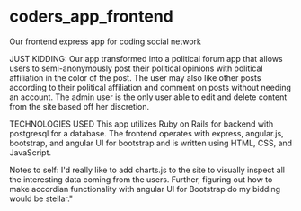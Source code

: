 # coders_app_frontend
Our frontend express app for coding social network

JUST KIDDING: Our app transformed into a political forum app that allows users to semi-anonymously post their political opinions
with political affiliation in the color of the post. The user may also like other posts according to their political
affiliation and comment on posts without needing an account.
The admin user is the only user able to edit and delete content from the site based off her discretion.

TECHNOLOGIES USED
This app utilizes Ruby on Rails for backend with postgresql for a database. The frontend operates with express, angular.js,
bootstrap, and angular UI for bootstrap and is written using HTML, CSS, and JavaScript.

Notes to self:
I'd really like to add charts.js to the site to visually inspect all the interesting data coming from the users.
Further, figuring out how to make accordian functionality with angular UI for Bootstrap do my bidding would be stellar."
